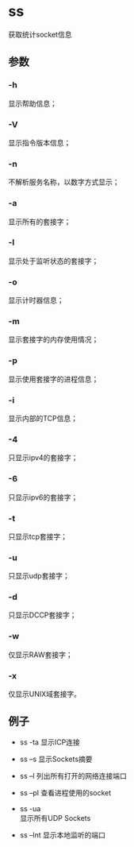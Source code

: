 # ss
获取统计socket信息 
## 参数
### -h 
显示帮助信息； 
### -V 
显示指令版本信息； 
### -n 
不解析服务名称，以数字方式显示； 
### -a 
显示所有的套接字； 
### -l 
显示处于监听状态的套接字； 
### -o 
显示计时器信息； 
### -m 
显示套接字的内存使用情况； 
### -p 
显示使用套接字的进程信息； 
### -i 
显示内部的TCP信息； 
### -4 
只显示ipv4的套接字； 
### -6 
只显示ipv6的套接字； 
### -t 
只显示tcp套接字； 
### -u 
只显示udp套接字； 
### -d 
只显示DCCP套接字； 
### -w 
仅显示RAW套接字； 
### -x 
仅显示UNIX域套接字。 



## 例子
- ss -ta 
显示ICP连接 

- ss –s 
显示Sockets摘要 

- ss –l 
列出所有打开的网络连接端口 

- ss –pl 
查看进程使用的socket 

- ss -ua  
显示所有UDP Sockets 

- ss –lnt 
显示本地监听的端口 

